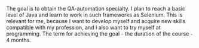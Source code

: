 The goal is to obtain the QA-automation specialty. I plan to reach a basic level of Java and learn to work in such
frameworks as Selenium. This is relevant for me, because I want to develop myself and acquire new skills compatible with
my profession, and I also want to try myself at programming. The term for achieving the goal - the duration of the
course - 4 months.

